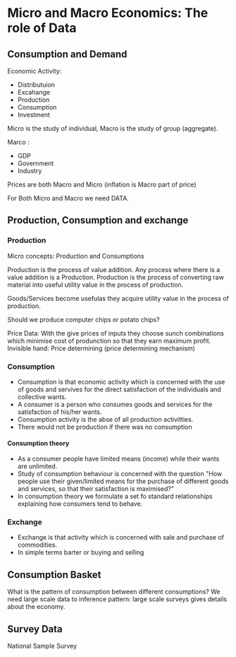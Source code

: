 
# Micro and Macro Economics: The role of Data

## Consumption and Demand

Economic Activity:

+ Distributuion
+ Excahange
+ Production
+ Consumption
+ Investment

Micro is the study of individual, Macro is the study of group (aggregate).

Marco :

+ GDP
+ Government
+ Industry

Prices are both Macro and Micro
(inflation is Macro part of price)

For Both Micro and Macro we need DATA.

## Production, Consumption and exchange

### Production

Micro concepts: Production and Consumptions

Production is the process of value addition. Any process where there is a value addition is a Production.
Production is the process of converting raw material into useful utility value in the process of production.

Goods/Services become usefulas they acquire utility value in the process of production.

Should we produce computer chips or potato chips?

Price Data:
With the give prices of inputs they choose sunch combinations which minimise cost of produnction so that they earn maximum profit.
Invisible hand: Price determining (price determining mechanism)

### Consumption

+ Consumption is that economic activity which is concerned with the use of goods and servives for the direct satisfaction of the individuals and collective wants.
+ A consumer is a person who consumes goods and services for the satisfaction of his/her wants.
+ Consumption activity is the abse of all production activitties.
+ There would not be production if there was no consumption

#### Consumption theory

+ As a consumer people have limited means (income) while their wants are unlimited.
+ Study of consumption behaviour is concerned with the question "How people use their given/limited means for the purchase of different goods and services, so that their satisfaction is maximised?"
+ In consumption theory we formulate a set fo standard relationships explaining how consumers tend to behave.

### Exchange

+ Exchange is that activity which is concerned with sale and purchase of commodities.
+ In simple terms barter or buying and selling

## Consumption Basket 

What is the pattern of consumption between different consumptions?
We need large scale data to inference pattern: large scale surveys gives details about the economy.

## Survey Data

National Sample Survey


